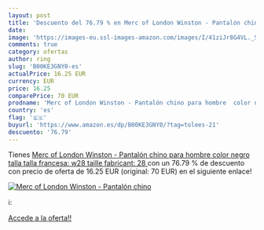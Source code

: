```yaml
---
layout: post
title: 'Descuento del 76.79 % en Merc of London Winston - Pantalón chino '
date: 
image: 'https://images-eu.ssl-images-amazon.com/images/I/41ziJr8G4VL._SL200_.jpg'
comments: true
category: ofertas
author: ring
slug: 'B00KE3GNY0-es'
actualPrice: 16.25 EUR
currency: EUR
price: 16.25
comparePrice: 70 EUR
prodname: 'Merc of London Winston - Pantalón chino para hombre  color negro  talla talla francesa: w28  taille fabricant: 28 '
country: 'es'
flag: '🇪🇸'
buyurl: 'https://www.amazon.es/dp/B00KE3GNY0/?tag=tolees-21'
descuento: '76.79'
---
```


Tienes [Merc of London Winston - Pantalón chino para hombre  color negro  talla talla francesa: w28  taille fabricant: 28 ](https://www.amazon.es/dp/B00KE3GNY0/?tag=tolees-21) con un 76.79 % de descuento con precio de oferta de 16.25 EUR (original: 70 EUR) en el siguiente enlace!

[![Merc of London Winston - Pantalón chino ](https://images-eu.ssl-images-amazon.com/images/I/41ziJr8G4VL._SL200_.jpg)](https://www.amazon.es/dp/B00KE3GNY0/?tag=tolees-21)

ℹ️:


[Accede a la oferta!!](https://www.amazon.es/dp/B00KE3GNY0/?tag=tolees-21)
